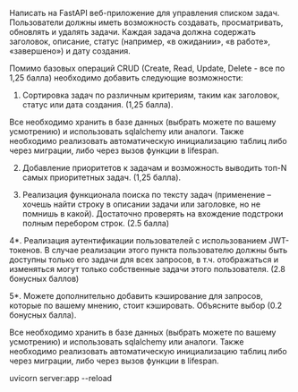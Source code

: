 Написать на FastAPI веб-приложение для управления списком задач. Пользователи должны иметь возможность создавать, просматривать, обновлять и удалять задачи. Каждая задача должна содержать заголовок, описание, статус (например, «в ожидании», «в работе», «завершено») и дату создания.



Помимо базовых операций CRUD (Create, Read, Update, Delete - все по 1,25 балла) необходимо добавить следующие возможности:



1. Сортировка задач по различным критериям, таким как заголовок, статус или дата создания. (1,25 балла).

Все необходимо хранить в базе данных (выбрать можете по вашему усмотрению) и использовать sqlalchemy или аналоги. Также необходимо реализовать автоматическую инициализацию таблиц либо через миграции, либо через вызов функции в lifespan.

2. Добавление приоритетов к задачам и возможность выводить топ-N самых приоритетных задач. (1,25 балла).

3. Реализация функционала поиска по тексту задач (применение – хочешь найти строку в описании задачи или заголовке, но не помнишь в какой). Достаточно проверять на вхождение подстроки полным перебором строк. (2.5 балла)



4*. Реализация аутентификации пользователей с использованием JWT-токенов. В случае реализации этого пункта пользователю должны быть доступны только его задачи для всех запросов, в т.ч. отображаться и изменяться могут только собственные задачи этого пользователя. (2.8 бонусных баллов)

5*. Можете дополнительно добавить кэширование для запросов, которые по вашему мнению, стоит кэшировать. Объясните выбор (0.2 бонусных балла).



Все необходимо хранить в базе данных (выбрать можете по вашему усмотрению) и использовать sqlalchemy или аналоги. Также необходимо реализовать автоматическую инициализацию таблиц либо через миграции, либо через вызов функции в lifespan.


uvicorn server:app --reload